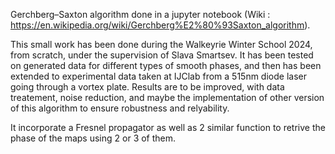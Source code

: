 Gerchberg–Saxton algorithm done in a jupyter notebook (Wiki : https://en.wikipedia.org/wiki/Gerchberg%E2%80%93Saxton_algorithm).

This small work has been done during the Walkeyrie Winter School 2024, from scratch, under the supervision of Slava Smartsev. It has been tested on generated data for different types of smooth phases, and then has been extended to experimental data taken at IJClab from a 515nm diode laser going through a vortex plate. Results are to be improved, with data treatement, noise reduction, and maybe the implementation of other version of this algorithm to ensure robustness and relyability. 

It incorporate a Fresnel propagator as well as 2 similar function to retrive the phase of the maps using 2 or 3 of them. 
